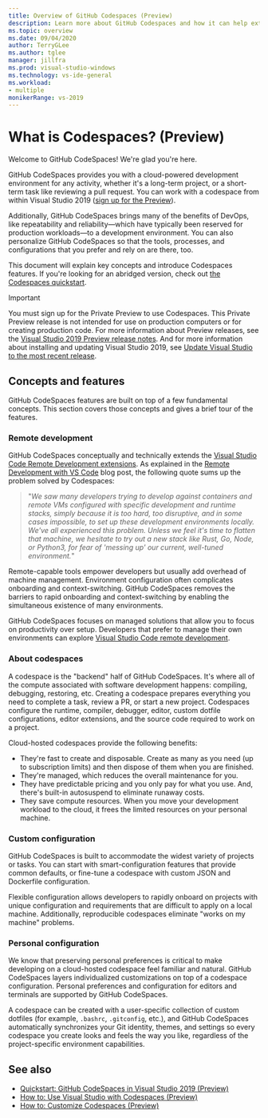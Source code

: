 ```yaml
---
title: Overview of GitHub Codespaces (Preview)
description: Learn more about GitHub Codespaces and how it can help extend extend your development environment to the cloud.
ms.topic: overview
ms.date: 09/04/2020
author: TerryGLee
ms.author: tglee
manager: jillfra
ms.prod: visual-studio-windows
ms.technology: vs-ide-general
ms.workload:
- multiple
monikerRange: vs-2019
---
```


# What is Codespaces? (Preview)

Welcome to GitHub CodeSpaces! We're glad you're here.

GitHub CodeSpaces provides you with a cloud-powered development environment for any activity, whether it's a long-term project, or a short-term task like reviewing a pull request. You can work with a codespace from within Visual Studio 2019 ([sign up for the Preview](https://aka.ms/vsfutures-signup)).

Additionally, GitHub CodeSpaces brings many of the benefits of DevOps, like repeatability and reliability&mdash;which have typically been reserved for production workloads&mdash;to a development environment. You can also personalize GitHub CodeSpaces so that the tools, processes, and configurations that you prefer and rely on are there, too.

This document will explain key concepts and introduce Codespaces features. If you're looking for an abridged version, check out [the Codespaces quickstart](/visualstudio/codespaces/quickstarts/vs/).

> [!IMPORTANT]
> You must sign up for the Private Preview to use Codespaces. This Private Preview release is not intended for use on production computers or for creating production code. For more information about Preview releases, see the [Visual Studio 2019 Preview release notes](/visualstudio/releases/2019/release-notes-preview/). And for more information about installing and updating Visual Studio 2019, see [Update Visual Studio to the most recent release](../../install/update-visual-studio.md).

## Concepts and features

GitHub CodeSpaces features are built on top of a few fundamental concepts. This section covers those concepts and gives a brief tour of the features.

### Remote development

GitHub CodeSpaces conceptually and technically extends the [Visual Studio Code Remote Development extensions](https://marketplace.visualstudio.com/items?itemName=ms-vscode-remote.vscode-remote-extensionpack). As explained in the [Remote Development with VS Code](https://code.visualstudio.com/blogs/2019/05/02/remote-development) blog post, the following quote sums up the problem solved by Codespaces:

>"_We saw many developers trying to develop against containers and remote VMs configured with specific development and runtime stacks, simply because it is too hard, too disruptive, and in some cases impossible, to set up these development environments locally. We've all experienced this problem. Unless we feel it's time to flatten that machine, we hesitate to try out a new stack like Rust, Go, Node, or Python3, for fear of 'messing up' our current, well-tuned environment._"

Remote-capable tools empower developers but usually add overhead of machine management. Environment configuration often complicates onboarding and context-switching. GitHub CodeSpaces removes the barriers to rapid onboarding and context-switching by enabling the simultaneous existence of many environments.

GitHub CodeSpaces focuses on managed solutions that allow you to focus on productivity over setup. Developers that prefer to manage their own environments can explore [Visual Studio Code remote development](https://code.visualstudio.com/docs/remote/remote-overview).

### About codespaces

A codespace is the "backend" half of GitHub CodeSpaces. It's where all of the compute associated with software development happens: compiling, debugging, restoring, etc. Creating a codespace prepares everything you need to complete a task, review a PR, or start a new project. Codespaces configure the runtime, compiler, debugger, editor, custom dotfile configurations, editor extensions, and the source code required to work on a project.

Cloud-hosted codespaces provide the following benefits:

- They're fast to create and disposable. Create as many as you need (up to subscription limits) and then dispose of them when you are finished.
- They're managed, which reduces the overall maintenance for you.
- They have predictable pricing and you only pay for what you use. And, there's built-in autosuspend to eliminate runaway costs.
- They save compute resources. When you move your development workload to the cloud, it frees the limited resources on your personal machine.

### Custom configuration

GitHub CodeSpaces is built to accommodate the widest variety of projects or tasks. You can start with smart-configuration features that provide common defaults, or fine-tune a codespace with custom JSON and Dockerfile configuration.

Flexible configuration allows developers to rapidly onboard on projects with unique configuration and requirements that are difficult to apply on a local machine. Additionally, reproducible codespaces eliminate "works on my machine" problems.

### Personal configuration

We know that preserving personal preferences is critical to make developing on a cloud-hosted codespace feel familiar and natural. GitHub CodeSpaces layers individualized customizations on top of a codespace configuration. Personal preferences and configuration for editors and  terminals are supported by GitHub CodeSpaces.

A codespace can be created with a user-specific collection of custom dotfiles (for example, `.bashrc`, `.gitconfig`, etc.), and GitHub CodeSpaces automatically synchronizes your Git identity, themes, and settings so every codespace you create looks and feels the way you like, regardless of the project-specific environment capabilities.

## See also

- [Quickstart: GitHub CodeSpaces in Visual Studio 2019 (Preview)](/visualstudio/codespaces/quickstarts/vs/)
- [How to: Use Visual Studio with Codespaces (Preview)](use-visual-studio-with-codespaces.md)
- [How to: Customize Codespaces (Preview)](customize-codespaces.md)